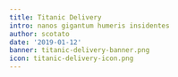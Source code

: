 ```yaml
---
title: Titanic Delivery
intro: nanos gigantum humeris insidentes
author: scotato
date: '2019-01-12'
banner: titanic-delivery-banner.png
icon: titanic-delivery-icon.png
---
```

